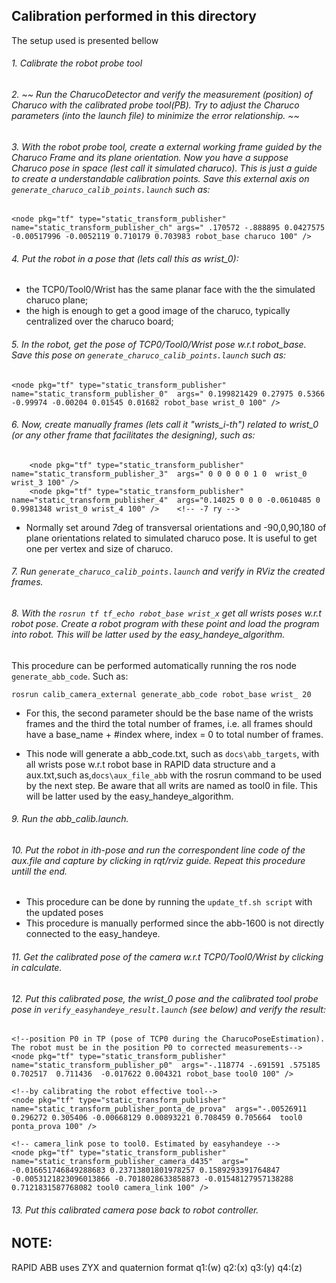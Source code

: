 

## Calibration performed in this directory
The setup used is presented bellow


###### 1. Calibrate the robot probe tool

###### 2. ~~ Run the CharucoDetector and verify the measurement (position) of Charuco with the calibrated probe tool(PB). Try to adjust the Charuco parameters (into the launch file) to minimize the error relationship. ~~

###### 3. With the robot probe tool, create a external working frame guided by the Charuco Frame and its plane orientation. Now you have a suppose Charuco pose in space (lest call it simulated charuco). This is just a guide to create a understandable calibration points. Save this external axis on ```generate_charuco_calib_points.launch``` such as:

```
<node pkg="tf" type="static_transform_publisher" name="static_transform_publisher_ch" args=" .170572 -.888895 0.0427575 -0.00517996 -0.0052119 0.710179 0.703983 robot_base charuco 100" />
```

###### 4. Put the robot in a pose that (lets call this as wrist_0):
- the TCP0/Tool0/Wrist has the same planar face with the the simulated charuco plane;
- the high is enough to get a good image of the charuco, typically centralized over the charuco board;

###### 5. In the robot, get the pose of TCP0/Tool0/Wrist pose w.r.t robot_base. Save this pose on ```generate_charuco_calib_points.launch``` such as:

```
<node pkg="tf" type="static_transform_publisher" name="static_transform_publisher_0"  args=" 0.199821429 0.27975 0.5366 -0.99974 -0.00204 0.01545 0.01682 robot_base wrist_0 100" />
```

###### 6. Now, create manually frames (lets call it "wrists_i-th") related to wrist_0 (or any other frame that facilitates the designing), such as:

```
	<node pkg="tf" type="static_transform_publisher" name="static_transform_publisher_3"  args=" 0 0 0 0 0 1 0  wrist_0 wrist_3 100" />
	<node pkg="tf" type="static_transform_publisher" name="static_transform_publisher_4"  args="0.14025 0 0 0 -0.0610485 0 0.9981348 wrist_0 wrist_4 100" /> 	<!-- -7 ry -->
```

- Normally set around 7deg of transversal orientations and -90,0,90,180 of plane orientations related to simulated charuco pose. It is useful to get one per vertex and size of charuco.

###### 7. Run ```generate_charuco_calib_points.launch``` and verify in RViz the created frames.

###### 8. With the ```rosrun tf tf_echo robot_base wrist_x``` get all wrists poses w.r.t robot pose. Create a robot program with these point and load the program into robot. This will be latter used by the easy_handeye_algorithm.

This procedure can be performed automatically running the ros node ```generate_abb_code```. Such as:
```
rosrun calib_camera_external generate_abb_code robot_base wrist_ 20
```

- For this, the second parameter should be the base name of the wrists frames and the third the total number of frames, i.e. all frames should have a base_name + #index where, index = 0 to total number of frames.

- This node will generate a abb_code.txt, such as ```docs\abb_targets```, with all wrists pose w.r.t robot base in RAPID data structure and a aux.txt,such as,```docs\aux_file_abb``` with the rosrun command to be used by the next step. Be aware that all writs are named as tool0 in file. This will be latter used by the easy_handeye_algorithm.

###### 9. Run the abb_calib.launch.

###### 10. Put the robot in ith-pose and run the correspondent line code of the aux.file and capture by clicking in rqt/rviz guide. Repeat this procedure untill the end.
- This procedure can be done by running the ```update_tf.sh script``` with the updated poses
- This procedure is manually performed since the abb-1600 is not directly connected to the easy_handeye.

###### 11. Get the calibrated pose of the camera w.r.t TCP0/Tool0/Wrist by clicking in calculate.

###### 12. Put this calibrated pose, the wrist_0 pose and the calibrated tool probe pose in ```verify_easyhandeye_result.launch``` (see below) and verify the result:
```
<!--position P0 in TP (pose of TCP0 during the CharucoPoseEstimation). The robot must be in the position P0 to corrected measurements-->
<node pkg="tf" type="static_transform_publisher" name="static_transform_publisher_p0"  args="-.118774 -.691591 .575185 0.702517  0.711436  -0.017622 0.004321 robot_base tool0 100" />

<!--by calibrating the robot effective tool-->
<node pkg="tf" type="static_transform_publisher" name="static_transform_publisher_ponta_de_prova"  args="-.00526911 0.296272 0.305406 -0.00668129 0.00893221 0.708459 0.705664  tool0 ponta_prova 100" />

<!-- camera_link pose to tool0. Estimated by easyhandeye -->
<node pkg="tf" type="static_transform_publisher" name="static_transform_publisher_camera_d435"  args=" -0.016651746849288683 0.23713801801978257 0.1589293391764847 -0.0053121823096013866 -0.7018028633858873 -0.01548127957138288 0.7121831587768082 tool0 camera_link 100" />

```
###### 13. Put this calibrated camera pose back to robot controller.

## NOTE:
RAPID ABB uses ZYX and quaternion format q1:(w) q2:(x) q3:(y) q4:(z)
